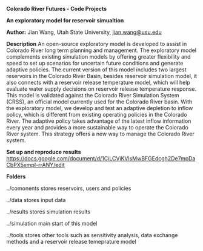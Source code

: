 **Colorado River Futures - Code Projects**

**An exploratory model for reservoir simualtion**

**Author:** Jian Wang, Utah State University, jian.wang@usu.edu

**Description**
An open-source exploratory model is developed to assist in Colorado River long term planning and management. The exploratory model complements existing simulation models by offering greater flexibility and speed to set up scenarios for uncertain future conditions and generate adaptive policies. The current version of this model includes two largest reservoirs in the Colorado River Basin, besides reservoir simulation model, it also connects with a reservoir release temperature model, which will help evaluate water supply decisions on reservoir release temperature response. This model is validated against the Colorado River Simulation System (CRSS), an official model currently used for the Colorado River basin. With the exploratory model, we develop and test an adaptive depletion to inflow policy, which is different from existing operating policies in the Colorado River. The adaptive policy takes advantage of the latest inflow information every year and provides a more sustainable way to operate the Colorado River system. This strategy offers a new way to manage the Colorado River system. 


**Set up and reproduce results**
https://docs.google.com/document/d/1CiLCVjKVlsMwBFGEdcgh2De7mpDaCbPX5xmpI-rrANY/edit


**Folders**

../comonents stores reservoirs, users and policies

../data stores input data

../results stores simulation results

../simulation main start of this model

../tools stores other tools such as sensitivity analysis, data exchange methods and a reservoir release temeprature model



